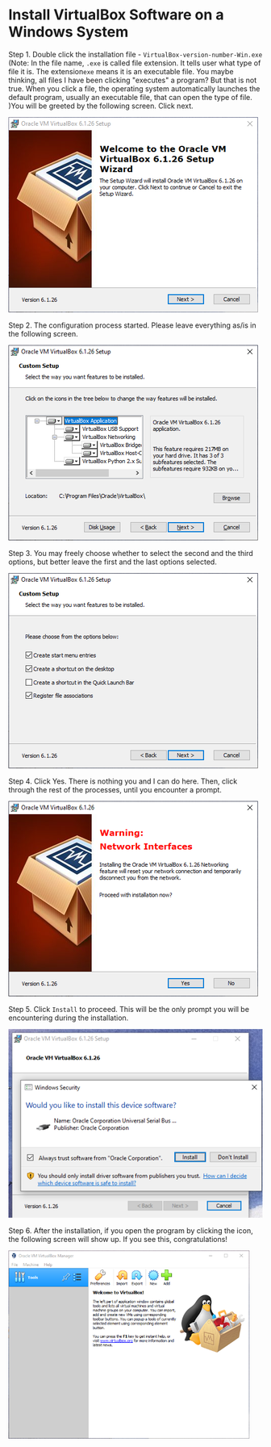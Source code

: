 # Install VirtualBox Software on a Windows System

Step 1. Double click the installation file - `VirtualBox-version-number-Win.exe`  (Note: In the file name, `.exe` is called file extension. It tells user what type of file it is. The extension`exe` means it is an executable file. You maybe thinking, all files I have been clicking "executes" a program? But that is not true. When you click a file, the operating system automatically launches the default program, usually an executable file, that can open the type of file. )You will be greeted by the following screen. Click next. 

![image-20210831210033262](images/image-20210831210033262-16304616366521.png)

Step 2. The configuration process started. Please leave everything as/is in the following screen. 

![image-20210831210128625](images/image-20210831210128625-16304616908242.png)

Step 3. You may freely choose whether to select the second and the third options, but better leave the first and the last options selected. 

![image-20210831210201390](images/image-20210831210201390-16304617234733.png)

Step 4. Click Yes. There is nothing you and I can do here. Then, click through the rest of the processes, until you encounter a prompt. 

![image-20210831210300062](images/image-20210831210300062-16304617816654.png)

Step 5. Click `Install` to proceed. This will be the only prompt you will be encountering during the installation. 

![image-20210831210721220](images/image-20210831210721220-16304620430345.png)

Step 6. After the installation, if you open the program by clicking the icon, the following screen will show up. If you see this, congratulations!

<img src="images/image-20210831211027350.png" alt="image-20210831211027350" style="zoom: 67%;" />

